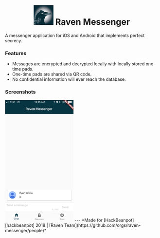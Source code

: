 <h1> <center> <img src="img/android/0.75x/Artboard 1ldpi.png" alt="icon" width="65"> Raven Messenger </center> </h1>

A messenger application for iOS and Android that implements perfect secrecy.

### Features
- Messages are encrypted and decrypted locally with locally stored one-time pads.
- One-time pads are shared via QR code.
- No confidential information will ever reach the database.

### Screenshots
<img src="img/screenshot1.jpeg" alt="screenshot" height="400">
---
*Made for [HackBeanpot][hackbeanpot] 2018 | [Raven Team](https://github.com/orgs/raven-messenger/people)*

[hackbeanpot]: https://hackbeanpot.com/

